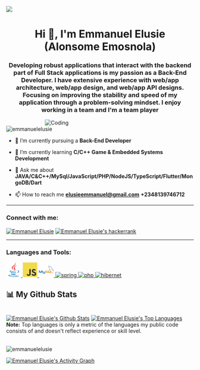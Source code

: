 

<img  src="https://www.aaditritechnology.com/images/redesign.gif">
<h1 align="center">Hi 👋, I'm Emmanuel Elusie (Alonsome Emosnola)</h1>
<h3 align="center">
Developing robust applications that interact with the backend part of Full Stack applications is my passion as a Back-End Developer. I have extensive experience with web/app architecture, web/app design, and web/app API designs. Focusing on improving the stability and speed of my application through a problem-solving mindset. I enjoy working in a team and I'm a team player</h3>

<img align="right" alt="Coding" width="400" src="https://lyshtechnology.com/admin/assets/img/animation_images/developer.gif">

<p align="left"> <img src="https://komarev.com/ghpvc/?username=elusiee&label=Profile%20views&color=0e75b6&style=flat" alt="emmanuelelusie" /> </p>

- 🔭 I’m currently pursuing a **Back-End Developer**

- 🌱 I’m currently learning **C/C++ Game & Embedded Systems Development**
 
- 💬 Ask me about **JAVA/C&C++/MySql/JavaScript/PHP/NodeJS/TypeScript/Flutter/MongoDB/Dart**

- 📫 How to reach me **elusieemmanuel@gmail.com**
                      **+2348139746712**
<hr>
<h3 align="left">Connect with me:</h3>
<p align="left">

<a href="https://www.linkedin.com/in/emmanuel-elusie-8624b01a1/" target="blank"><img align="center" src="https://raw.githubusercontent.com/rahuldkjain/github-profile-readme-generator/master/src/images/icons/Social/linked-in-alt.svg" alt="Emmanuel Elusie" height="30" width="40" /></a>
<a href="https://www.hackerrank.com/elusieemmanuel?hr_r=1" target="blank"><img align="center" src="https://raw.githubusercontent.com/rahuldkjain/github-profile-readme-generator/master/src/images/icons/Social/hackerrank.svg" alt="Emmanuel Elusie's hackerrank" height="30" width="40" /></a>
</p>
<hr>
<h3 align="left">Languages and Tools:</h3>

<p align="left"> <a href="https://www.java.com" target="_blank" rel="noreferrer"> <img src="https://raw.githubusercontent.com/devicons/devicon/master/icons/java/java-original.svg" alt="java" width="40" height="40"/> </a> <a href="https://developer.mozilla.org/en-US/docs/Web/JavaScript" target="_blank" rel="noreferrer"> <img src="https://raw.githubusercontent.com/devicons/devicon/master/icons/javascript/javascript-original.svg" alt="javascript" width="40" height="40"/> </a> <a href="https://www.mysql.com/" target="_blank" rel="noreferrer"> <img src="https://raw.githubusercontent.com/devicons/devicon/master/icons/mysql/mysql-original-wordmark.svg" alt="mySql" width="40" height="40"/> </a> <a href="https://spring.io/" target="_blank" rel="noreferrer"> <img src="https://www.vectorlogo.zone/logos/springio/springio-icon.svg" alt="spring" width="40" height="40"/> </a>
 <a href="https://www.php.net/" target="_blank" rel="noreferrer"> <img src="https://www.php.net/images/logos/php-logo.svg" alt="php" width="40" height="40"/> </a>
 <a href="https://hibernate.org/" target="_blank" rel="noreferrer"> <img src="https://www.vectorlogo.zone/logos/hibernate/hibernate-icon.svg" alt="hibernet" width="40" height="40"/> </a>
</p>


## 📊 My Github Stats
  <br/>
    <a href="https://github.com/elusiee/github-readme-stats"><img alt="Emmanuel Elusie's Github Stats" src="https://github-readme-stats.vercel.app/api?username=elusiee&show_icons=true&count_private=true&theme=react&hide_border=true&bg_color=0D1117" /></a>
  <a href="https://github.com/elusiee/github-readme-stats"><img alt="Emmanuel Elusie's Top Languages" src="https://github-readme-stats.vercel.app/api/top-langs/?username=elusiee&langs_count=8&count_private=true&layout=compact&exclude_repo=elusiee.github.io,c3,test,web-Coding,ZaraWeb-Clone&theme=react&hide_border=true&bg_color=0D1117" /></a>
  <br/>
  <b>Note:</b> Top languages is only a metric of the languages my public code consists of and doesn't reflect experience or skill level.

<br/>
<br/>

<p><img align="center" src="https://github-readme-streak-stats.herokuapp.com/?user=elusiee&&theme=tokyonight" alt="emmanuelelusie" /></p>



<a href="https://github.com/elusiee/github-readme-activity-graph"><img alt="Emmanuel Elusie's Activity Graph" src="https://github-readme-activity-graph.vercel.app/graph?username=elusiee&bg_color=0D1117&color=5BCDEC&line=5BCDEC&point=FFFFFF&hide_border=true" /></a>
<br/>




